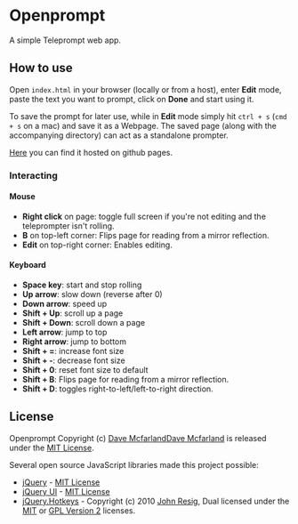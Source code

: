 # Openprompt
A simple Teleprompt web app.

## How to use

Open `index.html` in your browser (locally or from a host), enter **Edit** mode, paste the text you want to prompt, click on **Done** and start using it.

To save the prompt for later use, while in **Edit** mode simply hit `ctrl + s` (`cmd + s` on a mac) and save it as a Webpage. The saved page (along with the accompanying directory) can act as a standalone prompter.

[Here](http://mohsend.github.io/openprompt) you can find it hosted on github pages.

### Interacting

#### Mouse

- **Right click** on page: toggle full screen if you're not editing and the teleprompter isn't rolling.
- **B** on top-left corner: Flips page for reading from a mirror reflection.
- **Edit** on top-right corner: Enables editing.

#### Keyboard

- **Space key**: start and stop rolling
- **Up arrow**: slow down (reverse after 0)
- **Down arrow**: speed up
- **Shift + Up**: scroll up a page
- **Shift + Down**: scroll down a page
- **Left arrow**: jump to top
- **Right arrow**: jump to bottom
- **Shift + =**: increase font size
- **Shift + -**: decrease font size
- **Shift + 0**: reset font size to default
- **Shift + B**: Flips page for reading from a mirror reflection.
- **Shift + D**: toggles right-to-left/left-to-right direction.


## License

Openprompt Copyright (c)
[Dave McfarlandDave Mcfarland](https://github.com/treehouse-dave)
is released under the [MIT License](https://opensource.org/licenses/MIT).

Several open source JavaScript libraries made this project possible:  
- [jQuery](https://jquery.org/) - [MIT License](https://jquery.org/license/)
- [jQuery UI](http://jqueryui.com/) - [MIT License](https://jquery.org/license/)
- [jQuery.Hotkeys](https://github.com/jeresig/jquery.hotkeys) - Copyright (c)
 2010 [John Resig](https://github.com/jeresig/https://github.com/jeresig/), Dual licensed under the [MIT](https://opensource.org/licenses/MIT) or [GPL Version 2](http://www.gnu.org/licenses/old-licenses/gpl-2.0.en.html) licenses.
